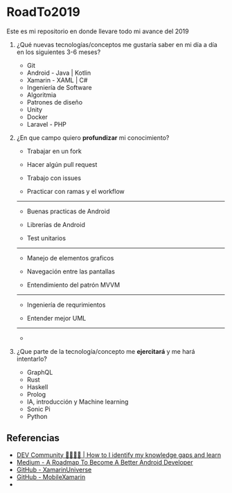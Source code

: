 # RoadTo2019

Este es mi repositorio en donde llevare todo mi avance del 2019  

1. ¿Qué nuevas tecnologías/conceptos me gustaría saber en mi día a día en los siguientes 3-6 meses?
   * Git
   * Android - Java | Kotlin
   * Xamarin - XAML | C#
   * Ingeniería de Software
   * Algoritmia 
   * Patrones de diseño
   * Unity
   * Docker
   * Laravel - PHP

2. ¿En que campo quiero **profundizar** mi conocimiento?

   - Trabajar en un fork

   - Hacer algún pull request

   - Trabajo con issues

   - Practicar con ramas y el workflow 

   ---

   - Buenas practicas de Android

   - Librerías de Android

   - Test unitarios

   ---

   - Manejo de elementos graficos

   - Navegación entre las pantallas

   - Entendimiento del patrón MVVM

   ---

   - Ingeniería de requrimientos

   - Entender mejor UML

   ---

   - 

3. ¿Que parte de la tecnología/concepto me **ejercitará** y me hará intentarlo?
   - GraphQL
   - Rust
   - Haskell
   - Prolog
   - IA, introducción y Machine learning
   - Sonic Pi
   - Python

## Referencias

* [DEV Community 👨‍💻👩‍💻 | How to I identify my knowledge gaps and learn](https://dev.to/bgord/how-do-i-identify-my-knowledge-gaps-and-learn-4mlc)
* [Medium - A Roadmap To Become A Better Android Developer](https://medium.com/mindorks/a-roadmap-to-become-a-better-android-developer-3038cf7f8c8d)
* [GitHub - XamarinUniverse](https://github.com/xamarinuniverse/XamarinUniversalLibrary)
* [GitHub - MobileXamarin](https://github.com/it-shark-pro/mobile-xamarin)
* 

